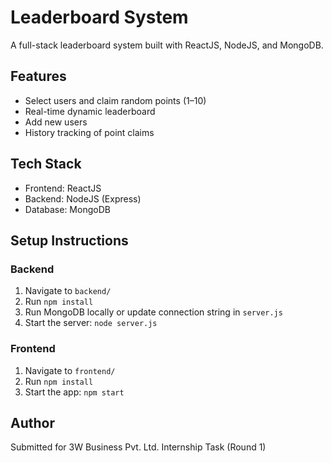 # Leaderboard System

A full-stack leaderboard system built with ReactJS, NodeJS, and MongoDB.

## Features

- Select users and claim random points (1–10)
- Real-time dynamic leaderboard
- Add new users
- History tracking of point claims

## Tech Stack

- Frontend: ReactJS
- Backend: NodeJS (Express)
- Database: MongoDB

## Setup Instructions

### Backend

1. Navigate to `backend/`
2. Run `npm install`
3. Run MongoDB locally or update connection string in `server.js`
4. Start the server: `node server.js`

### Frontend

1. Navigate to `frontend/`
2. Run `npm install`
3. Start the app: `npm start`

## Author

Submitted for 3W Business Pvt. Ltd. Internship Task (Round 1)
